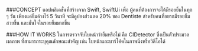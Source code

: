 ###CONCEPT
   แอปพลิเคชั่นที่สร้างจาก Swift, SwiftUi เพื่อ
ผู้คนที่ต้องการจะได้มีรอยยิ้มในทุก ๆ วัน เพียงแค่ยิ้มค้างไว้ 5 วินาที จะมีคูปองส่วนลด 20% ของ Dentiste สำหรับคนที่อยากมีรอยยิ้มสวยขึ้น และมั่นใจในรอยยิ้มมากขึ้น

###HOW IT WORKS
   ในการตรวจจับใบหน้าว่ายิ้มหรือไม่ คือ CIDetector ซึ่งเป็นตัวประมวลผลภาพ
ที่สามารถระบุคุณลักษณะสำคัญ เช่น ใบหน้าและบาร์โค้ดในภาพนิ่งหรือวิดีโอได้

